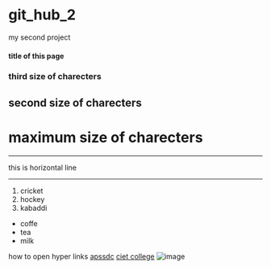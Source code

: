 # git_hub_2
my second project
#### title of this page 
### third size of charecters
## second size of charecters
# maximum size of charecters
 ***
 this is horizontal line
 ***
 1. cricket
 2. hockey
 3. kabaddi

 - coffe
 - tea
 - milk

how to open hyper links [apssdc](https://www.apssdc.in)
[ciet college](https://www.chalapathiengg.ac.in/)
![image](https://filmfare.wwmindia.com/content/2020/sep/rakul-preet-singh-11601364754.jpg)

